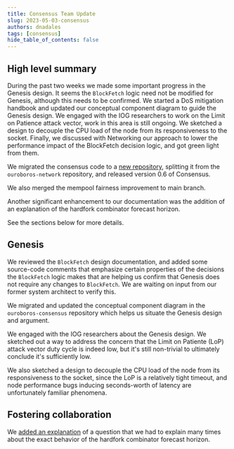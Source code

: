 ```yaml
---
title: Consensus Team Update
slug: 2023-05-03-consensus
authors: dnadales
tags: [consensus]
hide_table_of_contents: false
---
```


## High level summary

During the past two weeks we made some important progress in the Genesis design.
It seems the `BlockFetch` logic need not be modified for Genesis, although this
needs to be confirmed. We started a DoS mitigation handbook and updated our
conceptual component diagram to guide the Genesis design. We engaged with the
IOG researchers to work on the Limit on Patience attack vector, work in this
area is still ongoing. We sketched a design to decouple the CPU load of the node
from its responsiveness to the socket. Finally, we discussed with Networking our
approach to lower the performance impact of the BlockFetch decision logic, and
got green light from them.

We migrated the consensus code to a [new
repository](https://github.com/input-output-hk/ouroboros-consensus), splitting
it from the `ouroboros-network` repository, and released version 0.6 of
Consensus.

We also merged the mempool fairness improvement to main branch.

Another significant enhancement to our documentation was the addition of an
explanation of the hardfork combinator forecast horizon.

See the sections below for more details.

## Genesis

We reviewed the `BlockFetch` design documentation, and added some source-code
comments that emphasize certain properties of the decisions the `BlockFetch`
logic makes that are helping us confirm that Genesis does not require any
changes to `BlockFetch`. We are waiting on input from our former system
architect to verify this.

We migrated and updated the conceptual component diagram in the `ouroboros-consensus`
repository which helps us situate the Genesis design and argument.

We engaged with the IOG researchers about the Genesis design. We sketched out a
way to address the concern that the Limit on Patiente (LoP) attack vector duty
cycle is indeed low, but it's still non-trivial to ultimately conclude it's
sufficiently low.

We also sketched a design to decouple the CPU load of the node from its
responsiveness to the socket, since the LoP is a relatively tight timeout, and
node performance bugs inducing seconds-worth of latency are unfortunately
familiar phenomena.

## Fostering collaboration

We [added an
explanation](https://github.com/input-output-hk/ouroboros-consensus/pull/62) of
a question that we had to explain many times about the exact behavior of the
hardfork combinator forecast horizon.
